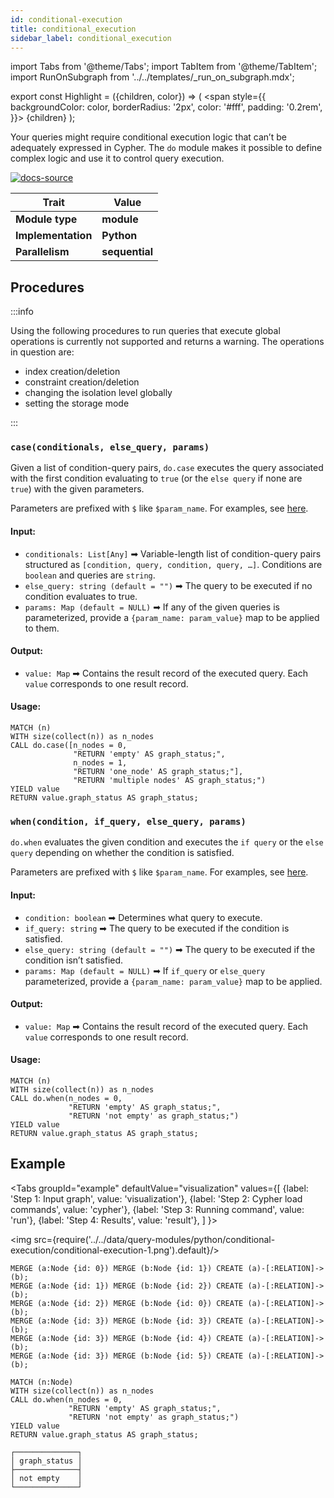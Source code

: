 ```yaml
---
id: conditional-execution
title: conditional_execution
sidebar_label: conditional_execution
---
```


import Tabs from '@theme/Tabs';
import TabItem from '@theme/TabItem';
import RunOnSubgraph from '../../templates/_run_on_subgraph.mdx';

export const Highlight = ({children, color}) => (
  <span
    style={{
      backgroundColor: color,
      borderRadius: '2px',
      color: '#fff',
      padding: '0.2rem',
    }}>
    {children}
  </span>
);

Your queries might require conditional execution logic that can’t be adequately
expressed in Cypher. The `do` module makes it possible to define complex logic
and use it to control query execution.

[![docs-source](https://img.shields.io/badge/source-conditional_execution-FB6E00?logo=github&style=for-the-badge)](https://github.com/memgraph/mage/blob/main/python/do.py)

| Trait              | Value                                                 |
| ------------------ | ----------------------------------------------------- |
| **Module type**    | <Highlight color="#FB6E00">**module**</Highlight>     |
| **Implementation** | <Highlight color="#FB6E00">**Python**</Highlight>     |
| **Parallelism**    | <Highlight color="#FB6E00">**sequential**</Highlight> |

## Procedures

:::info

Using the following procedures to run queries that execute global operations is
currently not supported and returns a warning.
The operations in question are:

* index creation/deletion
* constraint creation/deletion
* changing the isolation level globally
* setting the storage mode

:::

### `case(conditionals, else_query, params)`

Given a list of condition-query pairs, `do.case` executes the query associated
with the first condition evaluating to `true` (or the `else query` if none are
`true`) with the given parameters.

Parameters are prefixed with `$` like `$param_name`. For examples, see
[here](https://memgraph.com/docs/cypher-manual/other-features#parameters).

#### Input:

* `conditionals: List[Any]` ➡ Variable-length list of condition-query pairs
  structured as `[condition, query, condition, query, …​]`. Conditions are
  `boolean` and queries are `string`.
* `else_query: string (default = "")` ➡ The query to be executed if no
  condition evaluates to true.
* `params: Map (default = NULL)` ➡ If any of the given queries is parameterized,
  provide a `{param_name: param_value}` map to be applied to them.

#### Output:

* `value: Map` ➡ Contains the result record of the executed query. Each `value` corresponds to one result record.

#### Usage:

```cypher
MATCH (n)
WITH size(collect(n)) as n_nodes
CALL do.case([n_nodes = 0,
              "RETURN 'empty' AS graph_status;",
              n_nodes = 1,
              "RETURN 'one_node' AS graph_status;"],
              "RETURN 'multiple nodes' AS graph_status;")
YIELD value
RETURN value.graph_status AS graph_status;
```

### `when(condition, if_query, else_query, params)`

`do.when` evaluates the given condition and executes the `if query` or the
`else query` depending on whether the condition is satisfied.

Parameters are prefixed with `$` like `$param_name`. For examples, see
[here](https://memgraph.com/docs/cypher-manual/other-features#parameters).

#### Input:

* `condition: boolean` ➡ Determines what query to execute.
* `if_query: string` ➡ The query to be executed if the condition is satisfied.
* `else_query: string (default = "")` ➡ The query to be executed if the
  condition isn’t satisfied.
* `params: Map (default = NULL)` ➡ If `if_query` or `else_query` parameterized,
   provide a `{param_name: param_value}` map to be applied.

#### Output:

* `value: Map` ➡ Contains the result record of the executed query. Each `value` corresponds to one result record.

#### Usage:

```cypher
MATCH (n)
WITH size(collect(n)) as n_nodes
CALL do.when(n_nodes = 0,
             "RETURN 'empty' AS graph_status;",
             "RETURN 'not empty' as graph_status;")
YIELD value
RETURN value.graph_status AS graph_status;
```

## Example

<Tabs
  groupId="example"
  defaultValue="visualization"
  values={[
    {label: 'Step 1: Input graph', value: 'visualization'},
    {label: 'Step 2: Cypher load commands', value: 'cypher'},
    {label: 'Step 3: Running command', value: 'run'},
    {label: 'Step 4: Results', value: 'result'},
  ]
}>
  <TabItem value="visualization">

  <img src={require('../../data/query-modules/python/conditional-execution/conditional-execution-1.png').default}/>

  </TabItem>

  <TabItem value="cypher">

```cypher
MERGE (a:Node {id: 0}) MERGE (b:Node {id: 1}) CREATE (a)-[:RELATION]->(b);
MERGE (a:Node {id: 1}) MERGE (b:Node {id: 2}) CREATE (a)-[:RELATION]->(b);
MERGE (a:Node {id: 2}) MERGE (b:Node {id: 0}) CREATE (a)-[:RELATION]->(b);
MERGE (a:Node {id: 3}) MERGE (b:Node {id: 3}) CREATE (a)-[:RELATION]->(b);
MERGE (a:Node {id: 3}) MERGE (b:Node {id: 4}) CREATE (a)-[:RELATION]->(b);
MERGE (a:Node {id: 3}) MERGE (b:Node {id: 5}) CREATE (a)-[:RELATION]->(b);
```

  </TabItem>

  <TabItem value="run">

```cypher
MATCH (n:Node)
WITH size(collect(n)) as n_nodes
CALL do.when(n_nodes = 0,
             "RETURN 'empty' AS graph_status;",
             "RETURN 'not empty' as graph_status;")
YIELD value
RETURN value.graph_status AS graph_status;
```

  </TabItem>

  <TabItem value="result">

```plaintext
┌──────────────┐
│ graph_status │
├──────────────┤
│ not empty    │ 
└──────────────┘
```

  </TabItem>

</Tabs>
